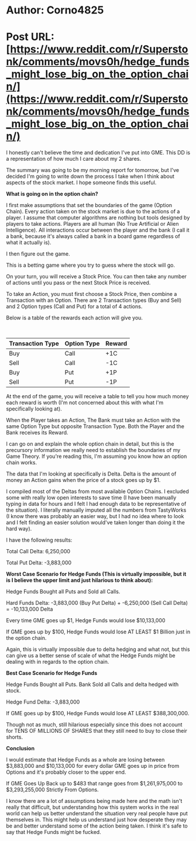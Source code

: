 # Author: Corno4825
# Post URL: [https://www.reddit.com/r/Superstonk/comments/movs0h/hedge_funds_might_lose_big_on_the_option_chain/](https://www.reddit.com/r/Superstonk/comments/movs0h/hedge_funds_might_lose_big_on_the_option_chain/)


I honestly can't believe the time and dedication I've put into GME. This DD is a representation of how much I care about my 2 shares.

The summary was going to be my morning report for tomorrow, but I've decided I'm going to write down the process I take when I think about aspects of the stock market. I hope someone finds this useful.

**What is going on in the option chain?**

I first make assumptions that set the boundaries of the game (Option Chain). Every action taken on the stock market is due to the actions of a player. I assume that computer algorithms are nothing but tools designed by players to take actions. Players are all human (No True Artificial or Alien Intelligence). All interactions occur between the player and the bank (I call it a bank, because it's always called a bank in a board game regardless of what it actually is).

I then figure out the game.

This is a betting game where you try to guess where the stock will go.

On your turn, you will receive a Stock Price. You can then take any number of actions until you pass or the next Stock Price is received.

To take an Action, you must first choose a Stock Price, then combine a Transaction with an Option. There are 2 Transaction types (Buy and Sell) and 2 Option types (Call and Put) for a total of 4 actions. 

Below is a table of the rewards each action will give you.

&#x200B;

|Transaction Type|Option Type|Reward|
|:-|:-|:-|
|Buy|Call|\+1C|
|Sell|Call|\-1C|
|Buy|Put|\+1P|
|Sell|Put|\-1P|

At the end of the game, you will receive a table to tell you how much money each reward is worth (I'm not concerned about this with what I'm specifically looking at).

When the Player takes an Action, The Bank must take an Action with the same Option Type but opposite Transaction Type. Both the Player and the Bank receives its Reward.

I can go on and explain the whole option chain in detail, but this is the precursory information we really need to establish the boundaries of my Game Theory. If you're reading this, I'm assuming you know how an option chain works.

The data that I'm looking at specifically is Delta. Delta is the amount of money an Action gains when the price of a stock goes up by $1.

I compiled most of the Deltas from most available Option Chains. I excluded some with really low open interests to save time (I have been manually typing in data for hours and I felt I had enough data to be representative of the situation). I literally manually imputed all the numbers from TastyWorks (I know there was probably an easier way, but I had no idea where to look and I felt finding an easier solution would've taken longer than doing it the hard way).

I have the following results:

Total Call Delta: 6,250,000 

Total Put Delta: -3,883,000 

**Worst Case Scenario for Hedge Funds (This is virtually impossible, but it is I believe the upper limit and just hilarious to think about):**

Hedge Funds Bought all Puts and Sold all Calls.

Hard Funds Delta: -3,883,000 (Buy Put Delta) + -6,250,000 (Sell Call Delta) = -10,133,000 Delta

Every time GME goes up $1, Hedge Funds would lose $10,133,000

If GME goes up by $100, Hedge Funds would lose AT LEAST $1 Billion just in the option chain.

Again, this is virtually impossible due to delta hedging and what not, but this can give us a better sense of scale of what the Hedge Funds might be dealing with in regards to the option chain.

**Best Case Scenario for Hedge Funds**

Hedge Funds Bought all Puts. Bank Sold all Calls and delta hedged with stock.

Hedge Fund Delta: -3,883,000

If GME goes up by $100, Hedge Funds would lose AT LEAST $388,300,000. 

Though not as much, still hilarious especially since this does not account for TENS OF MILLIONS OF SHARES that they still need to buy to close their shorts.

**Conclusion**

I would estimate that Hedge Funds as a whole are losing between $3,883,000 and $10,133,000 for every dollar GME goes up in price from Options and it's probably closer to the upper end.

If GME Goes Up Back up to $483 that range goes from $1,261,975,000 to $3,293,255,000 Strictly From Options.

I know there are a lot of assumptions being made here and the math isn't really that difficult, but understanding how this system works in the real world can help us better understand the situation very real people have put themselves in. This might help us understand just how desperate they may be and better understand some of the action being taken. I think it's safe to say that Hedge Funds might be fucked.